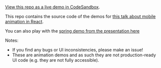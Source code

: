 [View this repo as a live demo in CodeSandbox](https://codesandbox.io/s/github/aholachek/mobile-first-animation).

This repo contains the source code of the demos for [this talk about mobile animation in React](http://mobile-first-animation.netlify.com).

You can also play with the [spring demo from the presentation here](https://9kz3n.csb.app/)

Notes:

- If you find any bugs or UI inconsistencies, please make an issue!
- These are animation demos and as such they are not production-ready UI code (e.g. they are not fully accessible).
